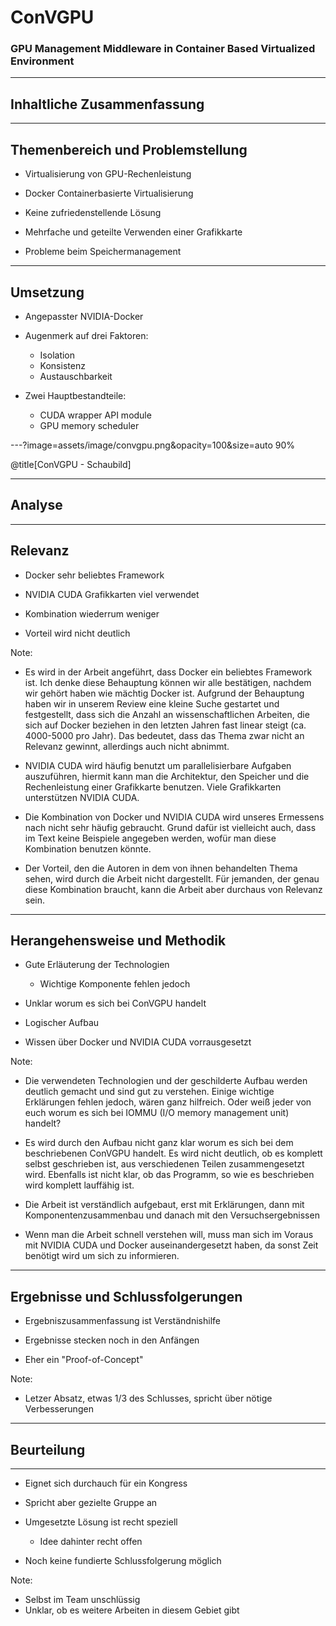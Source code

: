 # ConVGPU

### GPU Management Middleware in Container Based Virtualized Environment

---

## Inhaltliche Zusammenfassung

---

## Themenbereich und Problemstellung

- Virtualisierung von GPU-Rechenleistung

- Docker Containerbasierte Virtualisierung

- Keine zufriedenstellende Lösung

- Mehrfache und geteilte Verwenden einer Grafikkarte 

- Probleme beim Speichermanagement

---

## Umsetzung

- Angepasster NVIDIA-Docker

- Augenmerk auf drei Faktoren:
  + Isolation
  + Konsistenz
  + Austauschbarkeit

- Zwei Hauptbestandteile:
  + CUDA wrapper API module
  + GPU memory scheduler

---?image=assets/image/convgpu.png&opacity=100&size=auto 90%

@title[ConVGPU - Schaubild]

---

## Analyse

---

## Relevanz

- Docker sehr beliebtes Framework

- NVIDIA CUDA Grafikkarten viel verwendet

- Kombination wiederrum weniger

- Vorteil wird nicht deutlich

Note:
- Es wird in der Arbeit angeführt, dass Docker ein beliebtes Framework ist. Ich denke diese Behauptung können wir alle bestätigen, nachdem wir gehört haben wie mächtig Docker ist. Aufgrund der Behauptung haben wir in unserem Review eine kleine Suche gestartet und festgestellt, dass sich die Anzahl an wissenschaftlichen Arbeiten, die sich auf Docker beziehen in den letzten Jahren fast linear steigt (ca. 4000-5000 pro Jahr). Das bedeutet, dass das Thema zwar nicht an Relevanz gewinnt, allerdings auch nicht abnimmt.

- NVIDIA CUDA wird häufig benutzt um parallelisierbare Aufgaben auszuführen, hiermit kann man die Architektur, den Speicher und die Rechenleistung einer Grafikkarte benutzen. Viele Grafikkarten unterstützen NVIDIA CUDA.

- Die Kombination von Docker und NVIDIA CUDA wird unseres Ermessens nach nicht sehr häufig gebraucht. Grund dafür ist vielleicht auch, dass im Text keine Beispiele angegeben werden, wofür man diese Kombination benutzen könnte.

- Der Vorteil, den die Autoren in dem von ihnen behandelten Thema sehen, wird durch die Arbeit nicht dargestellt. Für jemanden, der genau diese Kombination braucht, kann die Arbeit aber durchaus von Relevanz sein.

---

## Herangehensweise und Methodik

- Gute Erläuterung der Technologien
  + Wichtige Komponente fehlen jedoch
  
- Unklar worum es sich bei ConVGPU handelt

- Logischer Aufbau

- Wissen über Docker und NVIDIA CUDA vorrausgesetzt

Note:
- Die verwendeten Technologien und der geschilderte Aufbau werden deutlich gemacht und sind gut zu verstehen. Einige wichtige Erklärungen fehlen jedoch, wären ganz hilfreich. Oder weiß jeder von euch worum es sich bei IOMMU (I/O memory management unit) handelt?

- Es wird durch den Aufbau nicht ganz klar worum es sich bei dem beschriebenen ConVGPU handelt. Es wird nicht deutlich, ob es komplett selbst geschrieben ist, aus verschiedenen Teilen zusammengesetzt wird. Ebenfalls ist nicht klar, ob das Programm, so wie es beschrieben wird komplett lauffähig ist.

- Die Arbeit ist verständlich aufgebaut, erst mit Erklärungen, dann mit Komponentenzusammenbau und danach mit den Versuchsergebnissen

- Wenn man die Arbeit schnell verstehen will, muss man sich im Voraus mit NVIDIA CUDA und Docker auseinandergesetzt haben, da sonst Zeit benötigt wird um sich zu informieren.

---

## Ergebnisse und Schlussfolgerungen

- Ergebniszusammenfassung ist Verständnishilfe

- Ergebnisse stecken noch in den Anfängen

- Eher ein "Proof-of-Concept"

Note:
- Letzer Absatz, etwas 1/3 des Schlusses, spricht über nötige Verbesserungen

---

## Beurteilung

---

- Eignet sich durchauch für ein Kongress

- Spricht aber gezielte Gruppe an

- Umgesetzte Lösung ist recht speziell
  + Idee dahinter recht offen
  
- Noch keine fundierte Schlussfolgerung möglich

Note:
- Selbst im Team unschlüssig
- Unklar, ob es weitere Arbeiten in diesem Gebiet gibt
